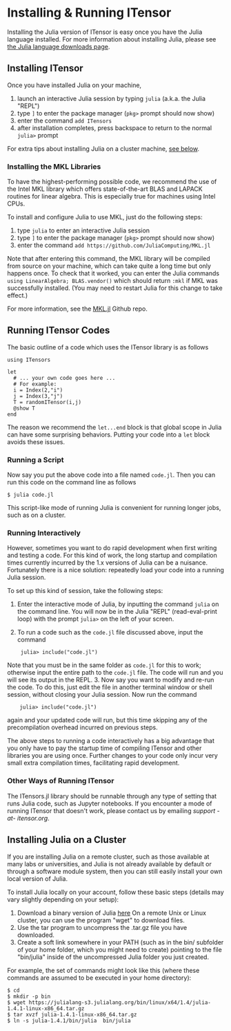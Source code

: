 # Installing & Running ITensor

Installing the Julia version of ITensor is easy once you
have the Julia language installed. For more information about
installing Julia, please see <a href="https://julialang.org/downloads/">the Julia language downloads page</a>.

## Installing ITensor

Once you have installed Julia on your machine,

1. launch an interactive Julia session by typing `julia` (a.k.a. the Julia "REPL")
2. type `]` to enter the package manager (`pkg>` prompt should now show)
3. enter the command `add ITensors`
4. after installation completes, press backspace to return to the normal `julia>` prompt

For extra tips about installing Julia on a cluster machine, <a href="#cluster">see below</a>.

### Installing the MKL Libraries

To have the highest-performing possible code, we recommend the use of the Intel MKL library
which offers state-of-the-art BLAS and LAPACK routines for linear algebra. This is especially
true for machines using Intel CPUs.

To install and configure Julia to use MKL, just do the following steps:
1. type `julia` to enter an interactive Julia session
2. type `]` to enter the package manager (`pkg>` prompt should now show)
3. enter the command `add https://github.com/JuliaComputing/MKL.jl`

Note that after entering this command, the MKL library will be compiled from source on your
machine, which can take quite a long time but only happens once. To check that it worked,
you can enter the Julia commands `using LinearAlgebra; BLAS.vendor()` which should return
`:mkl` if MKL was successfully installed. (You may need to restart Julia for this change
to take effect.)

For more information, see the <a target="_blank" href="https://github.com/JuliaComputing/MKL.jl">MKL.jl</a> Github repo.

## Running ITensor Codes

The basic outline of a code which uses the ITensor library is as follows

    using ITensors

    let
      # ... your own code goes here ...
      # For example:
      i = Index(2,"i")
      j = Index(3,"j")
      T = randomITensor(i,j)
      @show T
    end

The reason we recommend the `let...end` block is that global scope in Julia
can have some surprising behaviors. Putting your code into a `let` block 
avoids these issues.

### Running a Script

Now say you put the above code into a file named `code.jl`. Then you can run
this code on the command line as follows

    $ julia code.jl

This script-like mode of running Julia is convenient for running longer jobs,
such as on a cluster.

### Running Interactively

However, sometimes you want to do rapid development when first writing and 
testing a code. For this kind of work, the long startup and compilation times
currently incurred by the 1.x versions of Julia can be a nuisance. Fortunately
there is a nice solution: repeatedly load your code into a running Julia session.


To set up this kind of session, take the following steps:

1. Enter the interactive mode of Julia, by inputting the command `julia` on the 
command line. You will now be in the Julia "REPL" (read-eval-print loop) with the
prompt `julia>` on the left of your screen.
2. To run a code such as the `code.jl` file discussed above, input the command

        julia> include("code.jl")

  Note that you must be in the same folder as `code.jl` for this to work; otherwise
input the entire path to the `code.jl` file. The code will run and you will see its output in the REPL.
3. Now say you want to modify and re-run the code. To do this, just edit the file in another terminal window or shell session, without closing your Julia session. Now run the command 

        julia> include("code.jl")

   again and your updated code will run, but this time skipping any of the precompilation overhead incurred on previous steps.

The above steps to running a code interactively has a big advantage that you only have to pay the startup time of compiling ITensor and other libraries you are using once. Further changes to your code only incur very small extra compilation times, facilitating rapid development.

### Other Ways of Running ITensor

The ITensors.jl library should be runnable through any type of setting that runs
Julia code, such as Jupyter notebooks. If you encounter a mode
of running ITensor that doesn't work, please contact us by emailing <i>support -at- itensor.org</i>.


<a name="cluster"></a>
## Installing Julia on a Cluster

If you are installing Julia on a remote cluster, such as
those available at many labs or universities, and Julia is
not already available by default or through a software 
module system, then you can still easily install your own
local version of Julia.

To install Julia locally on your account, follow these
basic steps (details may vary slightly depending on your setup):
1. Download a binary version of Julia <a href="https://julialang.org/downloads/">here</a>
On a remote Unix or Linux cluster, you can use the program "wget" to download files.
2. Use the tar program to uncompress the .tar.gz file you have downloaded.
3. Create a soft link somewhere in your PATH (such as in the bin/ subfolder of your
home folder, which you might need to create) pointing to the file "bin/julia" inside
of the uncompressed Julia folder you just created.

For example, the set of commands might look like this (where these commands
are assumed to be executed in your home directory):

    $ cd
    $ mkdir -p bin
    $ wget https://julialang-s3.julialang.org/bin/linux/x64/1.4/julia-1.4.1-linux-x86_64.tar.gz
    $ tar xvzf julia-1.4.1-linux-x86_64.tar.gz
    $ ln -s julia-1.4.1/bin/julia  bin/julia

